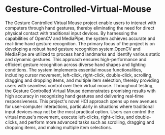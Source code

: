 # Gesture-Controlled-Virtual-Mouse
The Gesture Controlled Virtual Mouse project enable users to interact with computers through hand gestures, thereby eliminating the need for direct physical contact with traditional input devices. 
By harnessing the capabilities of OpenCV and MediaPipe, the system achieves accurate and real-time hand gesture recognition. The primary focus of the project is on developing a robust hand gesture recognition system.OpenCV and MediaPipe are utilized to process hand landmarks and identify various static and dynamic gestures. This approach ensures high-performance and efficient gesture recognition across diverse hand shapes and lighting conditions. The system implements essential mouse functionalities, including cursor movement, left-click, right-click, double-click, scrolling, dragging and dropping items, and multiple item selection, thereby providing users with seamless control over their virtual mouse. Throughout testing, the Gesture Controlled Virtual Mouse demonstrates promising results with high accuracy in recognizing hand gestures and delivering real-time responsiveness. This project's novel HCI approach opens up new avenues for user-computer interactions, particularly in situations where traditional input devices may not be the most practical option.
Users can control the virtual mouse's movement, execute left-clicks, right-clicks, and double-clicks, and perform more advanced tasks such as scrolling, dragging and dropping items, and making multiple item selections.
